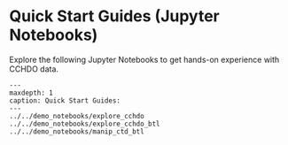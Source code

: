 # Quick Start Guides (Jupyter Notebooks)

Explore the following Jupyter Notebooks to get hands-on experience with CCHDO data.

```{toctree}
---
maxdepth: 1
caption: Quick Start Guides:
---
../../demo_notebooks/explore_cchdo
../../demo_notebooks/explore_cchdo_btl
../../demo_notebooks/manip_ctd_btl